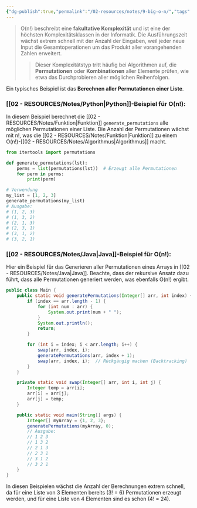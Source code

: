 ```yaml
---
{"dg-publish":true,"permalink":"/02-resources/notes/9-big-o-n/","tags":["code/python","code/java","code/time-complexity"],"noteIcon":"","updated":"2025-07-12T13:31:41.000+02:00"}
---
```


<style> .container {font-family: sans-serif; text-align: center;} .button-wrapper button {z-index: 1;height: 40px; width: 100px; margin: 10px;padding: 5px;} .excalidraw .App-menu_top .buttonList { display: flex;} .excalidraw-wrapper { height: 800px; margin: 50px; position: relative;} :root[dir="ltr"] .excalidraw .layer-ui__wrapper .zen-mode-transition.App-menu_bottom--transition-left {transform: none;} </style><script src="https://cdn.jsdelivr.net/npm/react@17/umd/react.production.min.js"></script><script src="https://cdn.jsdelivr.net/npm/react-dom@17/umd/react-dom.production.min.js"></script><script type="text/javascript" src="https://cdn.jsdelivr.net/npm/@excalidraw/excalidraw@0/dist/excalidraw.production.min.js"></script><div id="O(n!)_2024-10-31_2100.14.excalidraw.md1"></div><script>(function(){const InitialData={"type":"excalidraw","version":2,"source":"https://github.com/zsviczian/obsidian-excalidraw-plugin/releases/tag/2.5.2","elements":[{"type":"line","version":86,"versionNonce":408912832,"index":"a0","isDeleted":false,"id":"ZkjPLrVJxeQ8wMY51UDya","fillStyle":"solid","strokeWidth":4,"strokeStyle":"solid","roughness":2,"opacity":100,"angle":0,"x":-385.74055497858546,"y":-448.9179678509385,"strokeColor":"#1e1e1e","backgroundColor":"transparent","width":3,"height":573,"seed":834248768,"groupIds":[],"frameId":null,"roundness":{"type":2},"boundElements":[],"updated":1730404816172,"link":null,"locked":false,"startBinding":null,"endBinding":null,"lastCommittedPoint":null,"startArrowhead":null,"endArrowhead":null,"points":[[0,0],[3,573]]},{"type":"line","version":133,"versionNonce":825822144,"index":"a1","isDeleted":false,"id":"R2wugOPtz8HeJmDU6Pbt5","fillStyle":"solid","strokeWidth":4,"strokeStyle":"solid","roughness":2,"opacity":100,"angle":0,"x":-381.74055497858546,"y":126.08203214906155,"strokeColor":"#1e1e1e","backgroundColor":"transparent","width":722,"height":10,"seed":1109104704,"groupIds":[],"frameId":null,"roundness":{"type":2},"boundElements":[],"updated":1730404816172,"link":null,"locked":false,"startBinding":null,"endBinding":null,"lastCommittedPoint":null,"startArrowhead":null,"endArrowhead":null,"points":[[0,0],[722,-10]]},{"type":"line","version":89,"versionNonce":94475200,"index":"a2","isDeleted":false,"id":"EHXhqFH9gzOhFOEdnCIpm","fillStyle":"solid","strokeWidth":4,"strokeStyle":"solid","roughness":2,"opacity":100,"angle":0,"x":-407.74055497858546,"y":-413.9179678509385,"strokeColor":"#1e1e1e","backgroundColor":"transparent","width":19,"height":35,"seed":1669238848,"groupIds":[],"frameId":null,"roundness":{"type":2},"boundElements":[],"updated":1730404816172,"link":null,"locked":false,"startBinding":null,"endBinding":null,"lastCommittedPoint":null,"startArrowhead":null,"endArrowhead":null,"points":[[0,0],[19,-35]]},{"type":"line","version":28,"versionNonce":1270422464,"index":"a3","isDeleted":false,"id":"o70XwVkRPCmq4jdf4TW4Y","fillStyle":"solid","strokeWidth":4,"strokeStyle":"solid","roughness":2,"opacity":100,"angle":0,"x":-385.74055497858546,"y":-447.9179678509385,"strokeColor":"#1e1e1e","backgroundColor":"transparent","width":16,"height":24,"seed":1304594496,"groupIds":[],"frameId":null,"roundness":{"type":2},"boundElements":[],"updated":1730404816172,"link":null,"locked":false,"startBinding":null,"endBinding":null,"lastCommittedPoint":null,"startArrowhead":null,"endArrowhead":null,"points":[[0,0],[16,24]]},{"type":"line","version":8,"versionNonce":1973396416,"index":"a4","isDeleted":false,"id":"-4g-1ns-oITREzAO4p165","fillStyle":"solid","strokeWidth":4,"strokeStyle":"solid","roughness":2,"opacity":100,"angle":0,"x":339.25944502141454,"y":114.08203214906155,"strokeColor":"#1e1e1e","backgroundColor":"transparent","width":25,"height":11,"seed":1019707456,"groupIds":[],"frameId":null,"roundness":{"type":2},"boundElements":[],"updated":1730404816172,"link":null,"locked":false,"startBinding":null,"endBinding":null,"lastCommittedPoint":null,"startArrowhead":null,"endArrowhead":null,"points":[[0,0],[-25,-11]]},{"type":"line","version":14,"versionNonce":829762496,"index":"a5","isDeleted":false,"id":"Yzka531c-1ZMCwk198Bfp","fillStyle":"solid","strokeWidth":4,"strokeStyle":"solid","roughness":2,"opacity":100,"angle":0,"x":340.25944502141454,"y":116.08203214906155,"strokeColor":"#1e1e1e","backgroundColor":"transparent","width":20,"height":14,"seed":1886222400,"groupIds":[],"frameId":null,"roundness":{"type":2},"boundElements":[],"updated":1730404816172,"link":null,"locked":false,"startBinding":null,"endBinding":null,"lastCommittedPoint":null,"startArrowhead":null,"endArrowhead":null,"points":[[0,0],[-20,14]]},{"type":"text","version":97,"versionNonce":82956352,"index":"a6","isDeleted":false,"id":"viBfhm3a","fillStyle":"solid","strokeWidth":4,"strokeStyle":"solid","roughness":2,"opacity":100,"angle":0,"x":-90.74055497858546,"y":126.08203214906155,"strokeColor":"#1e1e1e","backgroundColor":"transparent","width":166.18069458007812,"height":37.800000000000004,"seed":747925568,"groupIds":[],"frameId":null,"roundness":null,"boundElements":[],"updated":1730404816174,"link":null,"locked":false,"fontSize":28,"fontFamily":6,"text":"Input Size (n)","rawText":"Input Size (n)","textAlign":"left","verticalAlign":"top","containerId":null,"originalText":"Input Size (n)","autoResize":true,"lineHeight":1.35},{"type":"text","version":112,"versionNonce":1476547520,"index":"a7","isDeleted":false,"id":"WgKDvwyT","fillStyle":"solid","strokeWidth":4,"strokeStyle":"solid","roughness":2,"opacity":100,"angle":4.723593972811037,"x":-454.2462705162005,"y":-261.4181136723078,"strokeColor":"#1e1e1e","backgroundColor":"transparent","width":63.63618469238281,"height":37.800000000000004,"seed":958163008,"groupIds":[],"frameId":null,"roundness":null,"boundElements":[],"updated":1730404816174,"link":null,"locked":false,"fontSize":28,"fontFamily":6,"text":"Time","rawText":"Time","textAlign":"left","verticalAlign":"top","containerId":null,"originalText":"Time","autoResize":true,"lineHeight":1.35},{"type":"arrow","version":94,"versionNonce":1441632320,"index":"aM","isDeleted":false,"id":"IYoDprmUqicg33zDt4YYL","fillStyle":"solid","strokeWidth":4,"strokeStyle":"solid","roughness":0,"opacity":100,"angle":0,"x":-371.46120689655174,"y":118.69100215517238,"strokeColor":"#f08c00","backgroundColor":"transparent","width":76.55172413793105,"height":557.9310344827586,"seed":1569452096,"groupIds":[],"frameId":null,"roundness":{"type":2},"boundElements":[],"updated":1730404816174,"link":null,"locked":false,"startBinding":null,"endBinding":null,"lastCommittedPoint":null,"startArrowhead":null,"endArrowhead":"arrow","points":[[0,0],[59.31034482758622,-277.24137931034477],[76.55172413793105,-557.9310344827586]]},{"type":"text","version":127,"versionNonce":1973588928,"index":"aN","isDeleted":false,"id":"zaFq6UU1","fillStyle":"solid","strokeWidth":4,"strokeStyle":"solid","roughness":0,"opacity":100,"angle":4.8159130645368435,"x":-353.9226994827751,"y":-367.5744948633648,"strokeColor":"#f08c00","backgroundColor":"transparent","width":76.25685119628906,"height":21.6,"seed":1596188736,"groupIds":[],"frameId":null,"roundness":null,"boundElements":[],"updated":1730404816174,"link":"[[O(n!)\|O(n!)]]","locked":false,"fontSize":16,"fontFamily":6,"text":"📍[[O(n!)\|O(n!)]]","rawText":"[[O(n!)\|O(n!)]]","textAlign":"left","verticalAlign":"top","containerId":null,"originalText":"📍[[O(n!)\|O(n!)]]","autoResize":true,"lineHeight":1.35},{"type":"arrow","version":115,"versionNonce":966527936,"index":"a8","isDeleted":true,"id":"aIf8WFHqEkvvIJ9i-pq0Y","fillStyle":"solid","strokeWidth":4,"strokeStyle":"solid","roughness":0,"opacity":100,"angle":0,"x":-380.3612446337579,"y":119.18548042492364,"strokeColor":"#2f9e44","backgroundColor":"transparent","width":684,"height":13,"seed":1642422336,"groupIds":[],"frameId":null,"roundness":{"type":2},"boundElements":[],"updated":1730404832911,"link":null,"locked":false,"startBinding":null,"endBinding":null,"lastCommittedPoint":null,"startArrowhead":null,"endArrowhead":"arrow","points":[[0,0],[684,-13]]},{"type":"text","version":91,"versionNonce":340172864,"index":"a9","isDeleted":true,"id":"01vRCKfG","fillStyle":"solid","strokeWidth":4,"strokeStyle":"solid","roughness":2,"opacity":100,"angle":0,"x":200.98358295244896,"y":80.80617008009608,"strokeColor":"#2f9e44","backgroundColor":"transparent","width":62.496826171875,"height":21.6,"seed":1993300032,"groupIds":[],"frameId":null,"roundness":null,"boundElements":[],"updated":1730404832181,"link":"[[O1\|O1]]","locked":false,"fontSize":16,"fontFamily":6,"text":"📍[[O1\|O1]]","rawText":"[[O1\|O1]]","textAlign":"left","verticalAlign":"top","containerId":null,"originalText":"📍[[O1\|O1]]","autoResize":true,"lineHeight":1.35},{"type":"arrow","version":244,"versionNonce":969137088,"index":"aA","isDeleted":true,"id":"3kEtZ6HMiBnmPFCjsr0ET","fillStyle":"solid","strokeWidth":4,"strokeStyle":"solid","roughness":0,"opacity":100,"angle":0,"x":-379.0474137931034,"y":122.13927801724134,"strokeColor":"#1971c2","backgroundColor":"transparent","width":701.3793103448274,"height":295.1724137931034,"seed":1270501440,"groupIds":[],"frameId":null,"roundness":{"type":2},"boundElements":[],"updated":1730404829505,"link":null,"locked":false,"startBinding":null,"endBinding":null,"lastCommittedPoint":null,"startArrowhead":null,"endArrowhead":"arrow","points":[[0,0],[701.3793103448274,-295.1724137931034]]},{"type":"text","version":154,"versionNonce":1679697984,"index":"aB","isDeleted":true,"id":"OeUqIFOw","fillStyle":"solid","strokeWidth":4,"strokeStyle":"solid","roughness":0,"opacity":100,"angle":5.826417420157298,"x":206.12954402128972,"y":-170.15075977271073,"strokeColor":"#1971c2","backgroundColor":"transparent","width":72.4808349609375,"height":21.6,"seed":948324416,"groupIds":[],"frameId":null,"roundness":null,"boundElements":[],"updated":1730404823572,"link":"[[O(n)\|O(n)]]","locked":false,"fontSize":16,"fontFamily":6,"text":"📍[[O(n)\|O(n)]]","rawText":"[[O(n)\|O(n)]]","textAlign":"left","verticalAlign":"top","containerId":null,"originalText":"📍[[O(n)\|O(n)]]","autoResize":true,"lineHeight":1.35},{"type":"arrow","version":270,"versionNonce":442481600,"index":"aC","isDeleted":true,"id":"idqPnnzH0XhEcanvGcK3Z","fillStyle":"solid","strokeWidth":4,"strokeStyle":"solid","roughness":0,"opacity":100,"angle":0,"x":-379.0474137931034,"y":122.82893318965517,"strokeColor":"#2f9e44","backgroundColor":"transparent","width":436.551724137931,"height":514.4827586206895,"seed":420692032,"groupIds":[],"frameId":null,"roundness":{"type":2},"boundElements":[],"updated":1730404827265,"link":null,"locked":false,"startBinding":null,"endBinding":null,"lastCommittedPoint":null,"startArrowhead":null,"endArrowhead":"arrow","points":[[0,0],[304.13793103448273,-269.6551724137931],[436.551724137931,-514.4827586206895]]},{"type":"text","version":107,"versionNonce":308771776,"index":"aD","isDeleted":true,"id":"LAah1Rla","fillStyle":"solid","strokeWidth":4,"strokeStyle":"solid","roughness":0,"opacity":100,"angle":5.237953054781757,"x":-37.34925415848744,"y":-333.5334267072389,"strokeColor":"#2f9e44","backgroundColor":"transparent","width":78.56085205078125,"height":21.6,"seed":1296119872,"groupIds":[],"frameId":null,"roundness":null,"boundElements":[],"updated":1730404823572,"link":"[[O(n²)\|O(n²)]]","locked":false,"fontSize":16,"fontFamily":6,"text":"📍[[O(n²)\|O(n²)]]","rawText":"[[O(n²)\|O(n²)]]","textAlign":"left","verticalAlign":"top","containerId":null,"originalText":"📍[[O(n²)\|O(n²)]]","autoResize":true,"lineHeight":1.35},{"type":"arrow","version":335,"versionNonce":1795664832,"index":"aE","isDeleted":true,"id":"yzruOERJrbyqn3qcXXikv","fillStyle":"solid","strokeWidth":4,"strokeStyle":"solid","roughness":0,"opacity":100,"angle":0,"x":-376.28879310344826,"y":120.07031249999994,"strokeColor":"#1e1e1e","backgroundColor":"transparent","width":331.0344827586206,"height":526.206896551724,"seed":955265088,"groupIds":[],"frameId":null,"roundness":{"type":2},"boundElements":[],"updated":1730404825931,"link":null,"locked":false,"startBinding":null,"endBinding":null,"lastCommittedPoint":null,"startArrowhead":null,"endArrowhead":"arrow","points":[[0,0],[236.55172413793093,-315.8620689655172],[331.0344827586206,-526.206896551724]]},{"type":"text","version":106,"versionNonce":1185882176,"index":"aF","isDeleted":true,"id":"V5WyivNc","fillStyle":"solid","strokeWidth":4,"strokeStyle":"solid","roughness":0,"opacity":100,"angle":5.181153299986048,"x":-150.97224553399883,"y":-303.78594705349707,"strokeColor":"#1e1e1e","backgroundColor":"transparent","width":78.56085205078125,"height":21.6,"seed":1140860992,"groupIds":[],"frameId":null,"roundness":null,"boundElements":[],"updated":1730404823572,"link":"[[O(n³)\|O(n³)]]","locked":false,"fontSize":16,"fontFamily":6,"text":"📍[[O(n³)\|O(n³)]]","rawText":"[[O(n³)\|O(n³)]]","textAlign":"left","verticalAlign":"top","containerId":null,"originalText":"📍[[O(n³)\|O(n³)]]","autoResize":true,"lineHeight":1.35},{"type":"arrow","version":452,"versionNonce":1247572928,"index":"aG","isDeleted":true,"id":"NhYB9-sqi22jAufyX--za","fillStyle":"solid","strokeWidth":4,"strokeStyle":"solid","roughness":0,"opacity":100,"angle":0,"x":-376.9784482758621,"y":121.44962284482762,"strokeColor":"#e03131","backgroundColor":"transparent","width":704.1379310344827,"height":154.4827586206897,"seed":1515266112,"groupIds":[],"frameId":null,"roundness":{"type":2},"boundElements":[],"updated":1730404831288,"link":null,"locked":false,"startBinding":null,"endBinding":null,"lastCommittedPoint":null,"startArrowhead":null,"endArrowhead":"arrow","points":[[0,0],[217.9310344827586,-125.5172413793104],[704.1379310344827,-154.4827586206897]]},{"type":"text","version":130,"versionNonce":394396608,"index":"aH","isDeleted":true,"id":"VS6OILGK","fillStyle":"solid","strokeWidth":4,"strokeStyle":"solid","roughness":0,"opacity":100,"angle":0,"x":198.61268472906386,"y":-61.185845135468014,"strokeColor":"#e03131","backgroundColor":"transparent","width":99.79289245605469,"height":21.6,"seed":1807947840,"groupIds":[],"frameId":null,"roundness":null,"boundElements":[],"updated":1730404823572,"link":"[[O(log n)\|O(log n)]]","locked":false,"fontSize":16,"fontFamily":6,"text":"📍[[O(log n)\|O(log n)]]","rawText":"[[O(log n)\|O(log n)]]","textAlign":"left","verticalAlign":"top","containerId":null,"originalText":"📍[[O(log n)\|O(log n)]]","autoResize":true,"lineHeight":1.35},{"type":"arrow","version":503,"versionNonce":869257280,"index":"aI","isDeleted":true,"id":"fjgvYCYBl5Gw3yMiv4xSH","fillStyle":"solid","strokeWidth":4,"strokeStyle":"solid","roughness":0,"opacity":100,"angle":0,"x":-375.59913793103453,"y":118.69100215517238,"strokeColor":"#f08c00","backgroundColor":"transparent","width":640.6896551724138,"height":431.03448275862064,"seed":1815482432,"groupIds":[],"frameId":null,"roundness":{"type":2},"boundElements":[],"updated":1730404828832,"link":null,"locked":false,"startBinding":null,"endBinding":null,"lastCommittedPoint":null,"startArrowhead":null,"endArrowhead":"arrow","points":[[0,0],[321.3793103448275,-114.4827586206896],[640.6896551724138,-431.03448275862064]]},{"type":"text","version":109,"versionNonce":476125248,"index":"aJ","isDeleted":true,"id":"fimLUROk","fillStyle":"solid","strokeWidth":4,"strokeStyle":"solid","roughness":0,"opacity":100,"angle":5.494143481980993,"x":135.20838060534857,"y":-273.5782647511142,"strokeColor":"#f08c00","backgroundColor":"transparent","width":113.12092590332031,"height":21.6,"seed":1401555008,"groupIds":[],"frameId":null,"roundness":null,"boundElements":[],"updated":1730404823572,"link":"[[O(n log n)\|O(n log n)]]","locked":false,"fontSize":16,"fontFamily":6,"text":"📍[[O(n log n)\|O(n log n)]]","rawText":"[[O(n log n)\|O(n log n)]]","textAlign":"left","verticalAlign":"top","containerId":null,"originalText":"📍[[O(n log n)\|O(n log n)]]","autoResize":true,"lineHeight":1.35},{"type":"arrow","version":193,"versionNonce":1794965568,"index":"aK","isDeleted":true,"id":"jxjBCWeHdVtJs_5z6DnDR","fillStyle":"solid","strokeWidth":4,"strokeStyle":"solid","roughness":0,"opacity":100,"angle":0,"x":-371.46120689655174,"y":115.24272629310343,"strokeColor":"#e03131","backgroundColor":"transparent","width":213.1034482758621,"height":533.7931034482758,"seed":496959552,"groupIds":[],"frameId":null,"roundness":{"type":2},"boundElements":[],"updated":1730404825235,"link":null,"locked":false,"startBinding":null,"endBinding":null,"lastCommittedPoint":null,"startArrowhead":null,"endArrowhead":"arrow","points":[[0,0],[161.37931034482756,-277.24137931034477],[213.1034482758621,-533.7931034482758]]},{"type":"text","version":95,"versionNonce":671845312,"index":"aL","isDeleted":true,"id":"n7KbzDJH","fillStyle":"solid","strokeWidth":4,"strokeStyle":"solid","roughness":0,"opacity":100,"angle":4.85990474664134,"x":-231.31280099641276,"y":-351.7311854317358,"strokeColor":"#e03131","backgroundColor":"transparent","width":77.9678955078125,"height":21.6,"seed":1247082560,"groupIds":[],"frameId":null,"roundness":null,"boundElements":[],"updated":1730404823572,"link":"[[O(2ⁿ)\|O(2ⁿ)]]","locked":false,"fontSize":16,"fontFamily":6,"text":"📍[[O(2ⁿ)\|O(2ⁿ)]]","rawText":"[[O(2ⁿ)\|O(2ⁿ)]]","textAlign":"left","verticalAlign":"top","containerId":null,"originalText":"📍[[O(2ⁿ)\|O(2ⁿ)]]","autoResize":true,"lineHeight":1.35},{"type":"arrow","version":122,"versionNonce":457619520,"index":"aO","isDeleted":true,"id":"1grGqmxTZcwx26oxRgm-W","fillStyle":"solid","strokeWidth":4,"strokeStyle":"solid","roughness":0,"opacity":100,"angle":0,"x":-373.53017241379314,"y":119.38065732758622,"strokeColor":"#1e1e1e","backgroundColor":"transparent","width":702.7586206896551,"height":224.82758620689657,"seed":1526521920,"groupIds":[],"frameId":null,"roundness":{"type":2},"boundElements":[],"updated":1730404830316,"link":null,"locked":false,"startBinding":null,"endBinding":null,"lastCommittedPoint":null,"startArrowhead":null,"endArrowhead":"arrow","points":[[0,0],[702.7586206896551,-224.82758620689657]]},{"type":"text","version":85,"versionNonce":1494487104,"index":"aP","isDeleted":true,"id":"emTwd8aw","fillStyle":"solid","strokeWidth":4,"strokeStyle":"solid","roughness":0,"opacity":100,"angle":6.029878855035,"x":208.67209961326924,"y":-106.468996825646,"strokeColor":"#1e1e1e","backgroundColor":"transparent","width":81.2620849609375,"height":21.6,"seed":1626789952,"groupIds":[],"frameId":null,"roundness":null,"boundElements":[],"updated":1730404823572,"link":"[[O(√n)\|O(√n)]]","locked":false,"fontSize":16,"fontFamily":6,"text":"📍[[O(√n)\|O(√n)]]","rawText":"[[O(√n)\|O(√n)]]","textAlign":"left","verticalAlign":"top","containerId":null,"originalText":"📍[[O(√n)\|O(√n)]]","autoResize":true,"lineHeight":1.35}],"appState":{"theme":"dark","viewBackgroundColor":"#ffffff","currentItemStrokeColor":"#1e1e1e","currentItemBackgroundColor":"transparent","currentItemFillStyle":"solid","currentItemStrokeWidth":2,"currentItemStrokeStyle":"solid","currentItemRoughness":1,"currentItemOpacity":100,"currentItemFontFamily":5,"currentItemFontSize":20,"currentItemTextAlign":"left","currentItemStartArrowhead":null,"currentItemEndArrowhead":"arrow","currentItemArrowType":"round","scrollX":389.15277777777777,"scrollY":617.1866319444445,"zoom":{"value":0.9},"currentItemRoundness":"round","gridSize":20,"gridStep":5,"gridModeEnabled":false,"gridColor":{"Bold":"rgba(217, 217, 217, 0.5)","Regular":"rgba(230, 230, 230, 0.5)"},"currentStrokeOptions":null,"frameRendering":{"enabled":true,"clip":true,"name":true,"outline":true},"objectsSnapModeEnabled":false,"activeTool":{"type":"selection","customType":null,"locked":false,"lastActiveTool":null}},"files":{}};InitialData.scrollToContent=true;App=()=>{const e=React.useRef(null),t=React.useRef(null),[n,i]=React.useState({width:void 0,height:void 0});return React.useEffect(()=>{i({width:t.current.getBoundingClientRect().width,height:t.current.getBoundingClientRect().height});const e=()=>{i({width:t.current.getBoundingClientRect().width,height:t.current.getBoundingClientRect().height})};return window.addEventListener("resize",e),()=>window.removeEventListener("resize",e)},[t]),React.createElement(React.Fragment,null,React.createElement("div",{className:"excalidraw-wrapper",ref:t},React.createElement(ExcalidrawLib.Excalidraw,{ref:e,width:n.width,height:n.height,initialData:InitialData,viewModeEnabled:!0,zenModeEnabled:!0,gridModeEnabled:!1})))},excalidrawWrapper=document.getElementById("O(n!)_2024-10-31_2100.14.excalidraw.md1");ReactDOM.render(React.createElement(App),excalidrawWrapper);})();</script>
>O(n!) beschreibt eine **fakultative Komplexität** und ist eine der höchsten Komplexitätsklassen in der Informatik. 
>Die Ausführungszeit wächst extrem schnell mit der Anzahl der Eingaben, weil jeder neue Input die Gesamtoperationen um das Produkt aller vorangehenden Zahlen erweitert. 
>>Dieser Komplexitätstyp tritt häufig bei Algorithmen auf, die **Permutationen** oder **Kombinationen** aller Elemente prüfen, wie etwa das Durchprobieren aller möglichen Reihenfolgen.

Ein typisches Beispiel ist das **Berechnen aller Permutationen einer Liste**.

### [[02 - RESOURCES/Notes/Python\|Python]]-Beispiel für O(n!):
In diesem Beispiel berechnet die [[02 - RESOURCES/Notes/Funktion\|Funktion]] `generate_permutations` alle möglichen Permutationen einer Liste. Die Anzahl der Permutationen wächst mit n!, was die [[02 - RESOURCES/Notes/Funktion\|Funktion]] zu einem O(n!)-[[02 - RESOURCES/Notes/Algorithmus\|Algorithmus]] macht.

```python
from itertools import permutations

def generate_permutations(lst):
    perms = list(permutations(lst))  # Erzeugt alle Permutationen
    for perm in perms:
        print(perm)

# Verwendung
my_list = [1, 2, 3]
generate_permutations(my_list)
# Ausgabe:
# (1, 2, 3)
# (1, 3, 2)
# (2, 1, 3)
# (2, 3, 1)
# (3, 1, 2)
# (3, 2, 1)
```

### [[02 - RESOURCES/Notes/Java\|Java]]-Beispiel für O(n!):
Hier ein Beispiel für das Generieren aller Permutationen eines Arrays in [[02 - RESOURCES/Notes/Java\|Java]]. Beachte, dass der rekursive Ansatz dazu führt, dass alle Permutationen generiert werden, was ebenfalls O(n!) ergibt.

```java
public class Main {
    public static void generatePermutations(Integer[] arr, int index) {
        if (index == arr.length - 1) {
            for (int num : arr) {
                System.out.print(num + " ");
            }
            System.out.println();
            return;
        }

        for (int i = index; i < arr.length; i++) {
            swap(arr, index, i);
            generatePermutations(arr, index + 1);
            swap(arr, index, i);  // Rückgängig machen (Backtracking)
        }
    }

    private static void swap(Integer[] arr, int i, int j) {
        Integer temp = arr[i];
        arr[i] = arr[j];
        arr[j] = temp;
    }

    public static void main(String[] args) {
        Integer[] myArray = {1, 2, 3};
        generatePermutations(myArray, 0);
        // Ausgabe:
        // 1 2 3
        // 1 3 2
        // 2 1 3
        // 2 3 1
        // 3 1 2
        // 3 2 1
    }
}
```

In diesen Beispielen wächst die Anzahl der Berechnungen extrem schnell, da für eine Liste von 3 Elementen bereits \(3! = 6\) Permutationen erzeugt werden, und für eine Liste von 4 Elementen sind es schon \(4! = 24\).